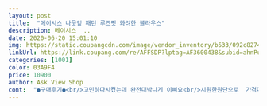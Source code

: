 ```yaml
---
layout: post 
title:  "메이시스 나뭇잎 패턴 루즈핏 화려한 블라우스" 
description: 메이시스  ..
date: 2020-06-20 15:01:10 
img: https://static.coupangcdn.com/image/vendor_inventory/b533/092c82740327dc4e01ddb0084f237c083f7e96454ccec6465fceeda4921f.jpg 
linkUrl: https://link.coupang.com/re/AFFSDP?lptag=AF3600438&subid=ahnPublicAsk&pageKey=1459491079&itemId=2511340753&vendorItemId=70504384103&traceid=V0-113-93fb6798207e3b31 
categories: [1001] 
color: 03A9F4 
price: 10900 
author: Ask View Shop 
cont:  "●구매후기●<br/>고민하다시켰는데 완전대박나게 이뻐요<br/>시원한원단으로  가격대비good !!사이즈는  88정도<br/>쿠팡쇼핑하다 우연히.<br/>.<br/><br/>화면보다 색감이 촌스러워요<br/>" 
---
```

